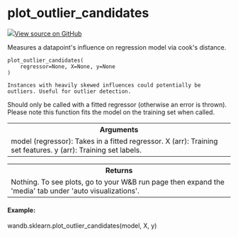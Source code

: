 # plot_outlier_candidates



[![](https://www.tensorflow.org/images/GitHub-Mark-32px.png)View source on GitHub](https://www.github.com/wandb/client/tree/v0.10.27/wandb/sklearn/__init__.py#L1212-L1309)




Measures a datapoint's influence on regression model via cook's distance.

<pre><code>plot_outlier_candidates(
    regressor=None, X=None, y=None
)</code></pre>



    Instances with heavily skewed influences could potentially be
    outliers. Useful for outlier detection.

Should only be called with a fitted regressor (otherwise an error is thrown).
Please note this function fits the model on the training set when called.

<!-- Tabular view -->
<table>
<tr><th>Arguments</th></tr>
<tr>
<td>
model (regressor): Takes in a fitted regressor.
X (arr): Training set features.
y (arr): Training set labels.
</td>
</tr>

</table>



<!-- Tabular view -->
<table>
<tr><th>Returns</th></tr>
<tr>
<td>
Nothing. To see plots, go to your W&B run page then expand the 'media' tab
under 'auto visualizations'.
</td>
</tr>

</table>



#### Example:

wandb.sklearn.plot_outlier_candidates(model, X, y)
